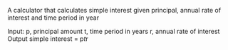 A calculator that calculates simple interest given principal, annual rate of interest and time period in year

Input:
   p, principal amount
   t, time period in years
   r, annual rate of interest
Output
   simple interest = p*t*r
   
